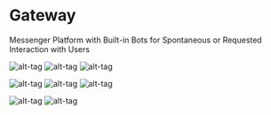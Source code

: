 # Gateway
Messenger Platform with Built-in Bots for Spontaneous or Requested Interaction with Users

 ![alt-tag](https://raw.githubusercontent.com/ScrypticLabs/Gateway/master/ios/imgs/1.png)  ![alt-tag](https://raw.githubusercontent.com/ScrypticLabs/Gateway/master/ios/imgs/2.png)  ![alt-tag](https://raw.githubusercontent.com/ScrypticLabs/Gateway/master/ios/imgs/3.png)  
 
 ![alt-tag](https://raw.githubusercontent.com/ScrypticLabs/Gateway/master/ios/imgs/4.png)  ![alt-tag](https://raw.githubusercontent.com/ScrypticLabs/Gateway/master/ios/imgs/5.png)  ![alt-tag](https://raw.githubusercontent.com/ScrypticLabs/Gateway/master/ios/imgs/6.png)  
 
 ![alt-tag](https://raw.githubusercontent.com/ScrypticLabs/Gateway/master/ios/imgs/7.png)  ![alt-tag](https://raw.githubusercontent.com/ScrypticLabs/Gateway/master/ios/imgs/8.png)
 
